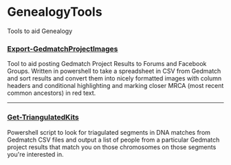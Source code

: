 ﻿# GenealogyTools
Tools to aid Genealogy


### [Export-GedmatchProjectImages](https://github.com/gsmitheidw/GenealogyTools/blob/main/Export-GedmatchProjectImages.md)

Tool to aid posting Gedmatch Project Results to Forums and Facebook Groups. Written in powershell to take a spreadsheet in CSV from Gedmatch and sort results and convert them into nicely formatted images with column headers and conditional highlighting and marking closer MRCA (most recent common ancestors) in red text.

<hr>

### [Get-TriangulatedKits](https://github.com/gsmitheidw/GenealogyTools/blob/main/Get-TriangulatedKits/Get-TriangulatedKits.md)

Powershell script to look for triagulated segments in DNA matches from Gedmatch CSV files and output a list of people from a particular Gedmatch project results that match you on those chromosomes on those segments you're interested in.

